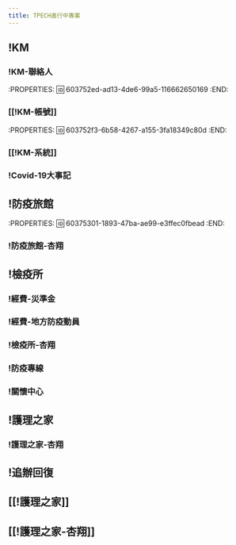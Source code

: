 ```yaml
---
title: TPECH進行中專案
---
```


## !KM
### !KM-聯絡人
:PROPERTIES:
:id: 603752ed-ad13-4de6-99a5-116662650169
:END:
### [[!KM-帳號]] 
:PROPERTIES:
:id: 603752f3-6b58-4267-a155-3fa18349c80d
:END:
### [[!KM-系統]]
### !Covid-19大事記
## !防疫旅館
:PROPERTIES:
:id: 60375301-1893-47ba-ae99-e3ffec0fbead
:END:
### !防疫旅館-杏翔
## !檢疫所
### !經費-災準金
### !經費-地方防疫動員
### !檢疫所-杏翔
### !防疫專線
### !關懷中心
## !護理之家
### !護理之家-杏翔
## !追辦回復
## [[!護理之家]]
## [[!護理之家-杏翔]]
